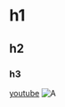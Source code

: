 # h1
## h2
### h3


[youtube](https://youtube.com) 
![A](https://png.pngtree.com/thumb_back/fh260/background/20230627/pngtree-impossibly-beautiful-charming-nature-pictures-image_4448681.jpg)
